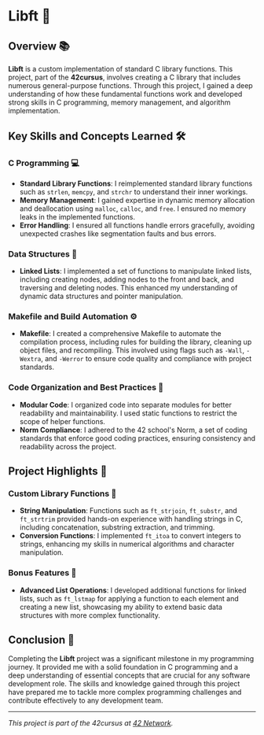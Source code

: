 # Libft 🚀

## Overview 📚
**Libft** is a custom implementation of standard C library functions. This project, part of the **42cursus**, involves creating a C library that includes numerous general-purpose functions. Through this project, I gained a deep understanding of how these fundamental functions work and developed strong skills in C programming, memory management, and algorithm implementation.

## Key Skills and Concepts Learned 🛠️

### C Programming 💻
- **Standard Library Functions**: I reimplemented standard library functions such as `strlen`, `memcpy`, and `strchr` to understand their inner workings.
- **Memory Management**: I gained expertise in dynamic memory allocation and deallocation using `malloc`, `calloc`, and `free`. I ensured no memory leaks in the implemented functions.
- **Error Handling**: I ensured all functions handle errors gracefully, avoiding unexpected crashes like segmentation faults and bus errors.

### Data Structures 🌳
- **Linked Lists**: I implemented a set of functions to manipulate linked lists, including creating nodes, adding nodes to the front and back, and traversing and deleting nodes. This enhanced my understanding of dynamic data structures and pointer manipulation.

### Makefile and Build Automation ⚙️
- **Makefile**: I created a comprehensive Makefile to automate the compilation process, including rules for building the library, cleaning up object files, and recompiling. This involved using flags such as `-Wall`, `-Wextra`, and `-Werror` to ensure code quality and compliance with project standards.

### Code Organization and Best Practices 📏
- **Modular Code**: I organized code into separate modules for better readability and maintainability. I used static functions to restrict the scope of helper functions.
- **Norm Compliance**: I adhered to the 42 school's Norm, a set of coding standards that enforce good coding practices, ensuring consistency and readability across the project.

## Project Highlights 🌟

### Custom Library Functions 📜
- **String Manipulation**: Functions such as `ft_strjoin`, `ft_substr`, and `ft_strtrim` provided hands-on experience with handling strings in C, including concatenation, substring extraction, and trimming.
- **Conversion Functions**: I implemented `ft_itoa` to convert integers to strings, enhancing my skills in numerical algorithms and character manipulation.

### Bonus Features 🎁
- **Advanced List Operations**: I developed additional functions for linked lists, such as `ft_lstmap` for applying a function to each element and creating a new list, showcasing my ability to extend basic data structures with more complex functionality.

## Conclusion 🏁
Completing the **Libft** project was a significant milestone in my programming journey. It provided me with a solid foundation in C programming and a deep understanding of essential concepts that are crucial for any software development role. The skills and knowledge gained through this project have prepared me to tackle more complex programming challenges and contribute effectively to any development team.

---

*This project is part of the 42cursus at [42 Network](https://www.42.fr/).*
